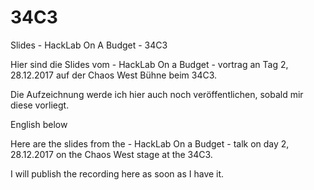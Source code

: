 # 34C3
Slides - HackLab On A Budget - 34C3

Hier sind die Slides vom - HackLab On a Budget - vortrag an Tag 2, 28.12.2017 auf der Chaos West Bühne beim 34C3.

Die Aufzeichnung werde ich hier auch noch veröffentlichen, sobald mir diese vorliegt.

English below

Here are the slides from the - HackLab On a Budget - talk on day 2, 28.12.2017 on the Chaos West stage at the 34C3. 

I will publish the recording here as soon as I have it.
